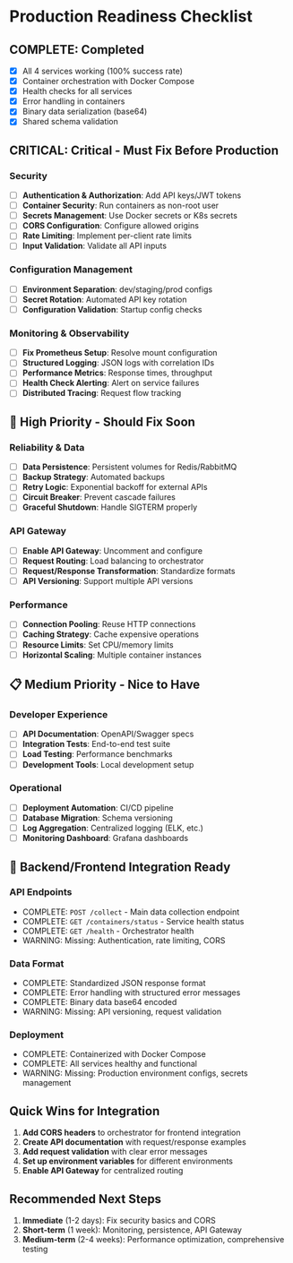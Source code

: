 # Production Readiness Checklist

## COMPLETE: Completed
- [x] All 4 services working (100% success rate)
- [x] Container orchestration with Docker Compose
- [x] Health checks for all services
- [x] Error handling in containers
- [x] Binary data serialization (base64)
- [x] Shared schema validation

## CRITICAL: Critical - Must Fix Before Production

### Security
- [ ] **Authentication & Authorization**: Add API keys/JWT tokens
- [ ] **Container Security**: Run containers as non-root user
- [ ] **Secrets Management**: Use Docker secrets or K8s secrets
- [ ] **CORS Configuration**: Configure allowed origins
- [ ] **Rate Limiting**: Implement per-client rate limits
- [ ] **Input Validation**: Validate all API inputs

### Configuration Management
- [ ] **Environment Separation**: dev/staging/prod configs
- [ ] **Secret Rotation**: Automated API key rotation
- [ ] **Configuration Validation**: Startup config checks

### Monitoring & Observability
- [ ] **Fix Prometheus Setup**: Resolve mount configuration
- [ ] **Structured Logging**: JSON logs with correlation IDs
- [ ] **Performance Metrics**: Response times, throughput
- [ ] **Health Check Alerting**: Alert on service failures
- [ ] **Distributed Tracing**: Request flow tracking

## 🔧 High Priority - Should Fix Soon

### Reliability & Data
- [ ] **Data Persistence**: Persistent volumes for Redis/RabbitMQ
- [ ] **Backup Strategy**: Automated backups
- [ ] **Retry Logic**: Exponential backoff for external APIs
- [ ] **Circuit Breaker**: Prevent cascade failures
- [ ] **Graceful Shutdown**: Handle SIGTERM properly

### API Gateway
- [ ] **Enable API Gateway**: Uncomment and configure
- [ ] **Request Routing**: Load balancing to orchestrator
- [ ] **Request/Response Transformation**: Standardize formats
- [ ] **API Versioning**: Support multiple API versions

### Performance
- [ ] **Connection Pooling**: Reuse HTTP connections
- [ ] **Caching Strategy**: Cache expensive operations
- [ ] **Resource Limits**: Set CPU/memory limits
- [ ] **Horizontal Scaling**: Multiple container instances

## 📋 Medium Priority - Nice to Have

### Developer Experience
- [ ] **API Documentation**: OpenAPI/Swagger specs
- [ ] **Integration Tests**: End-to-end test suite
- [ ] **Load Testing**: Performance benchmarks
- [ ] **Development Tools**: Local development setup

### Operational
- [ ] **Deployment Automation**: CI/CD pipeline
- [ ] **Database Migration**: Schema versioning
- [ ] **Log Aggregation**: Centralized logging (ELK, etc.)
- [ ] **Monitoring Dashboard**: Grafana dashboards

## 🔌 Backend/Frontend Integration Ready

### API Endpoints
- COMPLETE: `POST /collect` - Main data collection endpoint
- COMPLETE: `GET /containers/status` - Service health status
- COMPLETE: `GET /health` - Orchestrator health
- WARNING: Missing: Authentication, rate limiting, CORS

### Data Format
- COMPLETE: Standardized JSON response format
- COMPLETE: Error handling with structured error messages
- COMPLETE: Binary data base64 encoded
- WARNING: Missing: API versioning, request validation

### Deployment
- COMPLETE: Containerized with Docker Compose
- COMPLETE: All services healthy and functional
- WARNING: Missing: Production environment configs, secrets management

## Quick Wins for Integration

1. **Add CORS headers** to orchestrator for frontend integration
2. **Create API documentation** with request/response examples
3. **Add request validation** with clear error messages
4. **Set up environment variables** for different environments
5. **Enable API Gateway** for centralized routing

## Recommended Next Steps

1. **Immediate** (1-2 days): Fix security basics and CORS
2. **Short-term** (1 week): Monitoring, persistence, API Gateway
3. **Medium-term** (2-4 weeks): Performance optimization, comprehensive testing